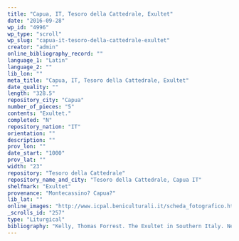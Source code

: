 ```yaml
---
title: "Capua, IT, Tesoro della Cattedrale, Exultet"
date: "2016-09-28"
wp_id: "4996"
wp_type: "scroll"
wp_slug: "capua-it-tesoro-della-cattedrale-exultet"
creator: "admin"
online_bibliography_record: ""
language_1: "Latin"
language_2: ""
lib_lon: ""
meta_title: "Capua, IT, Tesoro della Cattedrale, Exultet"
date_quality: ""
length: "328.5"
repository_city: "Capua"
number_of_pieces: "5"
contents: "Exultet."
completed: "N"
repository_nation: "IT"
orientation: ""
description: ""
prov_lon: ""
date_start: "1000"
prov_lat: ""
width: "23"
repository: "Tesoro della Cattedrale"
repository_name_and_city: "Tesoro della Cattedrale, Capua IT"
shelfmark: "Exultet"
provenance: "Montecassino? Capua?"
lib_lat: ""
online_images: "http://www.icpal.beniculturali.it/scheda_fotografico.html?ids_foto=84995098-3B78-4C8B-ABA5-100714C25562"
_scrolls_id: "257"
type: "Liturgical"
bibliography: "Kelly, Thomas Forrest. The Exultet in Southern Italy. New York: Oxford University Press, 1996.<br/> Suski, Andrzej Wojciech, Giacomo Baroffio, and Manlio Sodi. “Rotoli Liturgici Medievali (Secoli VII-XV). Censimento E Bibliografia.” Revista Liturgica 101, no. 3 (2014): 603–21."
---
```



